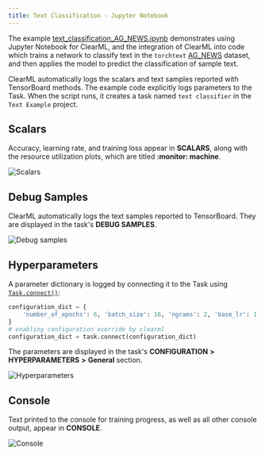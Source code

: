 ```yaml
---
title: Text Classification - Jupyter Notebook
---
```


The example [text_classification_AG_NEWS.ipynb](https://github.com/clearml/clearml/blob/master/examples/frameworks/pytorch/notebooks/text/text_classification_AG_NEWS.ipynb) 
demonstrates using Jupyter Notebook for ClearML, and the integration of ClearML into code which trains a network 
to classify text in the `torchtext` [AG_NEWS](https://pytorch.org/text/stable/datasets.html#ag-news) dataset, and then applies the model to predict the classification of sample text. 

ClearML automatically logs the scalars and text samples reported with TensorBoard methods. The example code explicitly logs parameters to the Task. When the script runs, it creates a task named `text classifier` in the `Text Example` project.

## Scalars

Accuracy, learning rate, and training loss appear in **SCALARS**, along with the resource utilization plots, which are titled **:monitor: machine**.

![Scalars](../../../../../img/text_classification_AG_NEWS_03.png)

## Debug Samples

ClearML automatically logs the text samples reported to TensorBoard. They are displayed in the task's **DEBUG SAMPLES**.

![Debug samples](../../../../../img/text_classification_AG_NEWS_04.png)

## Hyperparameters

A parameter dictionary is logged by connecting it to the Task using [`Task.connect()`](../../../../../references/sdk/task.md#connect):

```python
configuration_dict = {
    'number_of_epochs': 6, 'batch_size': 16, 'ngrams': 2, 'base_lr': 1.0
}
# enabling configuration override by clearml
configuration_dict = task.connect(configuration_dict)  
```
    
The parameters are displayed in the task's **CONFIGURATION** **>** **HYPERPARAMETERS** **>** **General** section.

![Hyperparameters](../../../../../img/text_classification_AG_NEWS_01.png)

## Console

Text printed to the console for training progress, as well as all other console output, appear in **CONSOLE**.

![Console](../../../../../img/text_classification_AG_NEWS_02.png)

